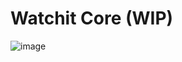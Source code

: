 # Watchit Core (WIP)
![image](https://github.com/user-attachments/assets/c1384622-187d-40ea-9e2e-b9fc61a75cf2)





